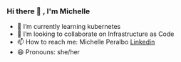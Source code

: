 ### Hi there 👋 , I'm Michelle

- 🌱 I’m currently learning kubernetes 
- 👯 I’m looking to collaborate on Infrastructure as Code
- 📫 How to reach me: Michelle Peralbo [Linkedin](https://linkedin.com)
- 😄 Pronouns: she/her
